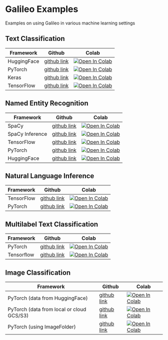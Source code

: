 # Galileo Examples
Examples on using Galileo in various machine learning settings

## Text Classification
| Framework  | Github | Colab |
| ------------- | ------------- | ------------- |
| HuggingFace  | [github link](https://github.com/rungalileo/examples/blob/main/examples/text_classification/Text_Classification_using_Huggingface_Trainer_and_%F0%9F%94%AD_Galileo.ipynb)  | [![Open In Colab](https://colab.research.google.com/assets/colab-badge.svg)](https://colab.research.google.com/github/rungalileo/examples/blob/main/examples/text_classification/Text_Classification_using_Huggingface_Trainer_and_%F0%9F%94%AD_Galileo.ipynb) |
| PyTorch  | [github link](https://github.com/rungalileo/examples/blob/main/examples/text_classification/Text_Classification_using_PyTorch_and_%F0%9F%94%AD_Galileo.ipynb)  | [![Open In Colab](https://colab.research.google.com/assets/colab-badge.svg)](https://colab.research.google.com/github/rungalileo/examples/blob/main/examples/text_classification/Text_Classification_using_PyTorch_and_%F0%9F%94%AD_Galileo.ipynb) |
| Keras  | [github link](https://github.com/rungalileo/examples/blob/main/examples/text_classification/Text_Classification_using_Keras_and_%F0%9F%94%AD_Galileo.ipynb)  | [![Open In Colab](https://colab.research.google.com/assets/colab-badge.svg)](https://colab.research.google.com/github/rungalileo/examples/blob/main/examples/text_classification/Text_Classification_using_Keras_and_%F0%9F%94%AD_Galileo.ipynb) |
| TensorFlow  | [github link](https://github.com/rungalileo/examples/blob/main/examples/text_classification/Text_Classification_using_Tensorflow_and_%F0%9F%94%AD_Galileo.ipynb)  | [![Open In Colab](https://colab.research.google.com/assets/colab-badge.svg)](https://colab.research.google.com/github/rungalileo/examples/blob/main/examples/text_classification/Text_Classification_using_Tensorflow_and_%F0%9F%94%AD_Galileo.ipynb) |

## Named Entity Recognition
| Framework  | Github | Colab |
| ------------- | ------------- | ------------- |
| SpaCy  | [github link](https://github.com/rungalileo/examples/blob/main/examples/named_entity_recognition/Named_Entity_Recognition_with_SpaCy_and_%F0%9F%94%AD_Galileo.ipynb)  | [![Open In Colab](https://colab.research.google.com/assets/colab-badge.svg)](https://colab.research.google.com/github/rungalileo/examples/blob/main/examples/named_entity_recognition/Named_Entity_Recognition_with_SpaCy_and_%F0%9F%94%AD_Galileo.ipynb) |
| SpaCy Inference  | [github link](https://github.com/rungalileo/examples/blob/main/examples/named_entity_recognition/Named_Entity_Recognition_Inference_with_SpaCy_and_%F0%9F%94%AD_Galileo.ipynb)  | [![Open In Colab](https://colab.research.google.com/assets/colab-badge.svg)](https://colab.research.google.com/github/rungalileo/examples/blob/main/examples/named_entity_recognition/Named_Entity_Recognition_with_SpaCy_and_%F0%9F%94%AD_Galileo.ipynb) |
| TensorFlow | [github link](https://github.com/rungalileo/examples/blob/main/examples/named_entity_recognition/Named_Entity_Recognition_with_Tensorflow_and_%F0%9F%94%AD_Galileo.ipynb)  | [![Open In Colab](https://colab.research.google.com/assets/colab-badge.svg)](https://colab.research.google.com/github/rungalileo/examples/blob/main/examples/named_entity_recognition/Named_Entity_Recognition_with_Tensorflow_and_%F0%9F%94%AD_Galileo.ipynb) |
| PyTorch | [github link](https://github.com/rungalileo/examples/blob/main/examples/named_entity_recognition/Named_Entity_Recognition_with_Pytorch_and_%F0%9F%94%AD_Galileo.ipynb)  | [![Open In Colab](https://colab.research.google.com/assets/colab-badge.svg)](https://colab.research.google.com/github/rungalileo/examples/blob/main/examples/named_entity_recognition/Named_Entity_Recognition_with_Pytorch_and_%F0%9F%94%AD_Galileo.ipynb) |
| HuggingFace  | [github link](https://github.com/rungalileo/examples/blob/main/examples/named_entity_recognition/Named_Entity_Recognition_with_Huggingface_Trainer_and_%F0%9F%94%AD_Galileo.ipynb)  | [![Open In Colab](https://colab.research.google.com/assets/colab-badge.svg)](https://colab.research.google.com/github/rungalileo/examples/blob/main/examples/named_entity_recognition/Named_Entity_Recognition_with_Huggingface_Trainer_and_%F0%9F%94%AD_Galileo.ipynb) |

## Natural Language Inference
| Framework  | Github | Colab |
| ------------- | ------------- | ------------- |
| TensorFlow  | [github link](https://github.com/rungalileo/examples/blob/main/examples/natural_language_inference/Natural_Language_Inference_using_TensorFlow_and_%F0%9F%94%AD_Galileo.ipynb)  | [![Open In Colab](https://colab.research.google.com/assets/colab-badge.svg)](https://colab.research.google.com/github/rungalileo/examples/blob/main/examples/natural_language_inference/Natural_Language_Inference_using_TensorFlow_and_%F0%9F%94%AD_Galileo.ipynb) |
| PyTorch  | [github link](https://github.com/rungalileo/examples/blob/main/examples/natural_language_inference/Natural_Language_Inference_using_Pytorch_and_%F0%9F%94%AD_Galileo.ipynb)  | [![Open In Colab](https://colab.research.google.com/assets/colab-badge.svg)](https://colab.research.google.com/github/rungalileo/examples/blob/main/examples/natural_language_inference/Natural_Language_Inference_using_Pytorch_and_%F0%9F%94%AD_Galileo.ipynb) |

## Multilabel Text Classification
| Framework  | Github | Colab |
| ------------- | ------------- | ------------- |
| PyTorch  | [github link](https://github.com/rungalileo/examples/blob/main/examples/multi_label_text_classification/Multi_Label_Text_Classification_using_Pytorch_and_%F0%9F%94%AD_Galileo.ipynb)  | [![Open In Colab](https://colab.research.google.com/assets/colab-badge.svg)](https://colab.research.google.com/github/rungalileo/examples/blob/main/examples/multi_label_text_classification/Multi_Label_Text_Classification_using_Pytorch_and_%F0%9F%94%AD_Galileo.ipynb) |
| Tensorflow  | [github link](https://github.com/rungalileo/examples/blob/main/examples/multi_label_text_classification/Multi_Label_Text_Classification_using_TensorFlow_and_%F0%9F%94%AD_Galileo.ipynb)  | [![Open In Colab](https://colab.research.google.com/assets/colab-badge.svg)](https://colab.research.google.com/github/rungalileo/examples/blob/main/examples/multi_label_text_classification/Multi_Label_Text_Classification_using_TensorFlow_and_%F0%9F%94%AD_Galileo.ipynb) |

## Image Classification
| Framework  | Github | Colab |
| ------------- | ------------- | ------------- |
| PyTorch (data from HuggingFace)  | [github link](https://github.com/rungalileo/examples/blob/main/examples/image_classification/Image_Classification_using_PyTorch_and_%F0%9F%94%AD_Galileo.ipynb)  | [![Open In Colab](https://colab.research.google.com/assets/colab-badge.svg)](https://colab.research.google.com/github/rungalileo/examples/blob/main/examples/image_classification/Image_Classification_using_PyTorch_and_%F0%9F%94%AD_Galileo.ipynb) |
| PyTorch  (data from local or cloud GCS/S3) | [github link](https://github.com/rungalileo/examples/blob/main/examples/image_classification/Image_Classification_using_PyTorch_and_%F0%9F%94%AD_Galileo_Remote_Data.ipynb)  | [![Open In Colab](https://colab.research.google.com/assets/colab-badge.svg)](https://colab.research.google.com/github/rungalileo/examples/blob/main/examples/image_classification/Image_Classification_using_PyTorch_and_%F0%9F%94%AD_Galileo_Remote_Data.ipynb) |
| PyTorch  (using ImageFolder) | [github link](https://github.com/rungalileo/examples/blob/main/examples/image_classification/Image_Classification_using_Pytorch_ImageFolder_and_%F0%9F%94%AD_Galileo.ipynb)  | [![Open In Colab](https://colab.research.google.com/assets/colab-badge.svg)](https://colab.research.google.com/github/rungalileo/examples/blob/main/examples/image_classification/Image_Classification_using_Pytorch_ImageFolder_and_%F0%9F%94%AD_Galileo.ipynb) |